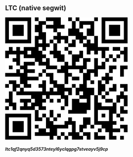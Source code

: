 ## LTC (native segwit)

![QR Code](ltc-native-segwit.svg)

##### ltc1qf2qnyq5d3573nteyl6yclqgpg7stveayv5j9cp